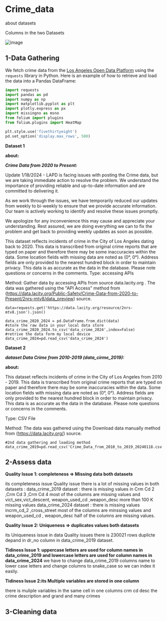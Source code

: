 # Crime_data

about datasets





Columns in the two Datasets



![image](https://github.com/masiod/Fred_data/assets/61286495/cbaa9bf8-9ccb-416c-973a-ae250f985e63)


## 1-Data Gathering


We fetch crime data from the [Los Angeles Open Data Platform](https://data.lacity.org/resource/2nrs-mtv8.json) using the `requests` library in Python. Here is an example of how to retrieve and load the data into a Pandas DataFrame:

```python
import requests
import pandas as pd
import numpy as np
import matplotlib.pyplot as plt
import plotly.express as px
import missingno as msno
from folium import plugins
from folium.plugins import HeatMap

plt.style.use('fivethirtyeight')
pd.set_option('display.max_rows', 500)
```





 **Dataset 1**

**about:**

***Crime Data from 2020 to Present:***

Update 1/18/2024 - LAPD is facing issues with posting the Crime data, but we are taking immediate action to resolve the problem. We understand the importance of providing reliable and up-to-date information and are committed to delivering it.

As we work through the issues, we have temporarily reduced our updates from weekly to bi-weekly to ensure that we provide accurate information. Our team is actively working to identify and resolve these issues promptly.

We apologize for any inconvenience this may cause and appreciate your understanding. Rest assured, we are doing everything we can to fix the problem and get back to providing weekly updates as soon as possible.


This dataset reflects incidents of crime in the City of Los Angeles dating back to 2020. This data is transcribed from original crime reports that are typed on paper and therefore there may be some inaccuracies within the data. Some location fields with missing data are noted as (0°, 0°). Address fields are only provided to the nearest hundred block in order to maintain privacy. This data is as accurate as the data in the database. Please note questions or concerns in the comments.
Type: accessing APIs 

Method: Gather data by accessing APIs from source data.lacity.org . The data was gathered using the "API Access" method from (https://data.lacity.org/Public-Safety/Crime-Data-from-2020-to-Present/2nrs-mtv8/data_preview) source.




```
data=requests.get('https://data.lacity.org/resource/2nrs-mtv8.json').json()

data_crime_2020_2024 = pd.DataFrame.from_dict(data)
#store the raw data in your local data store
data_crime_2020_2024.to_csv('data_crime_2024',index=False)
#retrive the data form my local device 
data_crime_2024=pd.read_csv('data_crime_2024')
```


 **Dataset 2**

 ***dataset Data Crime from 2010-2019 (data_cirme_2019):***
 
**about:**

This dataset reflects incidents of crime in the City of Los Angeles from 2010 - 2019. This data is transcribed from original crime reports that are typed on paper and therefore there may be some inaccuracies within the data. Some location fields with missing data are noted as (0°, 0°). Address fields are only provided to the nearest hundred block in order to maintain privacy. This data is as accurate as the data in the database. Please note questions or concerns in the comments.

Type: CSV File

Method: The data was gathered using the Download data manually method from (https://data.lacity.org/) source.


```
#2nd data gathering and loading method 
data_crime_2019=pd.read_csv('Crime_Data_from_2010_to_2019_20240118.csv')
```

## 2-Assess data

****Quality Issue 1: completeness => Missing data both datasets****

its completeness issue Quality issue there is a lot of missing values in both datasets :
data_crime_2019 dataset : there is missing values in Crm Cd 2 ,Crm Cd 3 ,Crm Cd 4 most of the columns are missing values and vict_sex,vict_descent, weapon_used_cd ,weapon_desc more than 100 K missing values
data_crime_2024 dataset : there is missing values incrm_cd_2 ,cross_street most of the columns are minssing values and weapon_used_cd , weapon_desc half of the columns are missing values.


****Quality Issue 2: Uniqueness   => duplicates values both datasets****

its Uniqueness issue in data Quality issues there is 230021 rows duplicte depand in dr_no column in data_crime_2019 dataset.


****Tidiness Issue 1: uppercase letters are used for column names in data_crime_2019 and lowercase letters are used for column names in data_crime_2024****
we have to change data_crime_2019 columns name to lower case letters and change columns to snake_case so we can index it easliy.


****Tidiness Issue 2:its Multiple variables are stored in one column****

there is muliple variables in the same cell in one columns crm cd desc the crime description and grand and many crimes


## 3-Cleaning data






